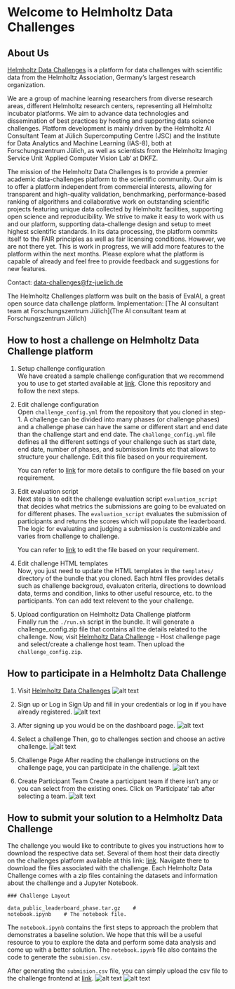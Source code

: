 # Welcome to Helmholtz Data Challenges

## About Us

[Helmholtz Data Challenges](https://helmholtz-data-challenges.de/) is a platform for data challenges with scientific data from the Helmholtz Association, Germany’s largest research organization.

We are a group of machine learning researchers from diverse research areas, different Helmholtz research centers, representing all Helmholtz incubator platforms. We aim to advance data technologies and dissemination of best practices by hosting and supporting data science challenges. Platform development is mainly driven by the Helmholtz AI Consultant Team at Jülich Supercomputing Centre (JSC) and the Institute for Data Analytics and Machine Learning (IAS-8), both at Forschungszentrum Jülich, as well as scientists from the Helmholtz Imaging Service Unit ‘Applied Computer Vision Lab‘ at DKFZ.

The mission of the Helmholtz Data Challenges is to provide a premier academic data-challenges platform to the scientific community. Our aim is to offer a platform independent from commercial interests, allowing for transparent and high-quality validation, benchmarking, performance-based ranking of algorithms and collaborative work on outstanding scientific projects featuring unique data collected by Helmholtz facilities, supporting open science and reproducibility. We strive to make it easy to work with us and our platform, supporting data-challenge design and setup to meet highest scientific standards. In its data processing, the platform commits itself to the FAIR principles as well as fair licensing conditions. However, we are not there yet. This is work in progress, we will add more features to the platform within the next months. Please explore what the platform is capable of already and feel free to provide feedback and suggestions for new features.

Contact: data-challenges@fz-juelich.de

The Helmholtz Challenges platform was built on the basis of EvalAI, a great open source data challenge platform.
Implementation: [The AI consultant team at Forschungszentrum Jülich](The AI consultant team at Forschungszentrum Jülich)

## How to host a challenge on Helmholtz Data Challenge platform
1. Setup challenge configuration <br />
    We have created a sample challenge configuration that we recommend you to use to get started available at [link](https://github.com/HelmholtzAI-FZJ/juelich_challenges-template-challenge). Clone this repository and follow the next steps.

2. Edit challenge configuration <br />
    Open `challenge_config.yml` from the repository that you cloned in step-1. A challenge can be divided into many phases (or challenge phases) and a challenge phase can have the same or different start and end date than the challenge start and end date. The `challenge_config.yml` file defines all the different settings of your challenge such as start date, end date, number of phases, and submission limits etc that allows to structure your challenge. Edit this file based on your requirement.

    You can refer to [link](https://evalai.readthedocs.io/en/latest/configuration.html) for more details to configure the file based on your requirement.

3. Edit evaluation script <br />
    Next step is to edit the challenge evaluation script `evaluation_script` that decides what metrics the submissions are going to be evaluated on for different phases. The `evaluation_script` evaluates the submission of participants and returns the scores which will populate the leaderboard. The logic for evaluating and judging a submission is customizable and varies from challenge to challenge. 

    You can refer to [link](https://evalai.readthedocs.io/en/latest/evaluation_scripts.html) to edit the file based on your requirement.

4. Edit challenge HTML templates <br />
    Now, you just need to update the HTML templates in the `templates/` directory of the bundle that you cloned. Each html files provides details such as challenge backgroud, evaluaton criteria, directions to download data, terms and condition, links to other useful resource, etc. to the participants. Yon can add text relevent to the your challenge. 

5. Upload configuration on Helmholtz Data Challenge platform <br />
    Finally run the `./run.sh` script in the bundle. It will generate a challenge_config.zip file that contains all the details related to the challenge. Now, visit [Helmholtz Data Challenge](https://helmholtz-data-challenges.de/) - Host challenge page and select/create a challenge host team. Then upload the `challenge_config.zip`.

## How to participate in a Helmholtz Data Challenge
1. Visit [Helmholtz Data Challenges](https://helmholtz-data-challenges.de/)
![alt text](images/6a.png)

2. Sign up or Log in
Sign Up and fill in your credentials or log in if you have already registered.
![alt text](images/5a.png)

3. After signing up you would be on the dashboard page.
![alt text](images/4a.png)

4. Select a challenge
Then, go to challenges section and choose an active challenge.
![alt text](images/3a.png)

5. Challenge Page
After reading the challenge instructions on the challenge page, you can participate in the challenge.
![alt text](images/2a.png)

6. Create Participant Team
Create a participant team if there isn’t any or you can select from the existing ones. Click on ‘Participate’ tab after selecting a team.
![alt text](images/1a.png)



## How to submit your solution to a Helmholtz Data Challenge
The challenge you would like to contribute to gives you instructions how to download the respective data set. Several of them host their data directly on the challenges platform available at this link: [link](https://storage.data-challenges.fz-juelich.de/). Navigate there to download the files associated with the challenge. Each Helmholtz Data Challenge comes with a zip files containing the datasets and information about the challenge and a Jupyter Notebook.

    ### Challenge Layout

    data_public_leaderboard_phase.tar.gz    #
    notebook.ipynb    # The notebook file.

The `notebook.ipynb` contains the first steps to approach the problem that demonstrates a baseline solution. We hope that this will be a useful resource to you to explore the data and perform some data analysis and come up with a better solution. The `notebook.ipynb` file also contains the code to generate the `submision.csv`.

After generating the `submision.csv` file, you can simply upload the csv file to the challenge frontend at [link](https://helmholtz-data-challenges.de/). 
![alt text](images/2b.png)
![alt text](images/1b.png)
